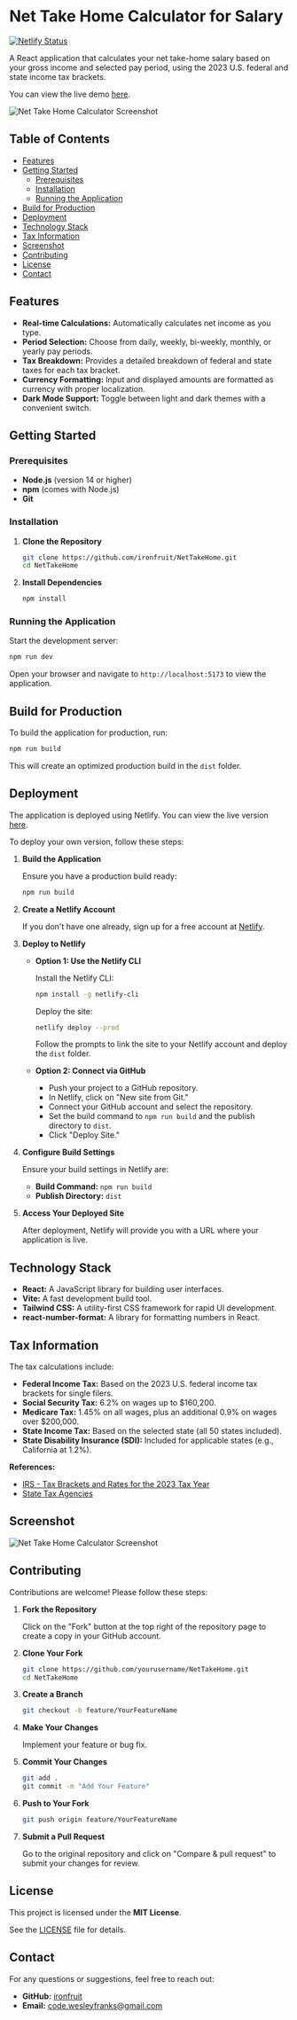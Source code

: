 # Net Take Home Calculator for Salary

[![Netlify Status](https://api.netlify.com/api/v1/badges/22031b97-5140-425a-aeb8-f993d0c91edf/deploy-status)](https://app.netlify.com/sites/ironfruit-nettakehome/deploys)

A React application that calculates your net take-home salary based on your gross income and selected pay period, using the 2023 U.S. federal and state income tax brackets.

You can view the live demo [here](https://ironfruit-nettakehome.netlify.app/).

![Net Take Home Calculator Screenshot](./Screenshot%202024-10-20%20at%2012.25.09%20PM.png)

## Table of Contents

- [Features](#features)
- [Getting Started](#getting-started)
  - [Prerequisites](#prerequisites)
  - [Installation](#installation)
  - [Running the Application](#running-the-application)
- [Build for Production](#build-for-production)
- [Deployment](#deployment)
- [Technology Stack](#technology-stack)
- [Tax Information](#tax-information)
- [Screenshot](#screenshot)
- [Contributing](#contributing)
- [License](#license)
- [Contact](#contact)

## Features

- **Real-time Calculations:** Automatically calculates net income as you type.
- **Period Selection:** Choose from daily, weekly, bi-weekly, monthly, or yearly pay periods.
- **Tax Breakdown:** Provides a detailed breakdown of federal and state taxes for each tax bracket.
- **Currency Formatting:** Input and displayed amounts are formatted as currency with proper localization.
- **Dark Mode Support:** Toggle between light and dark themes with a convenient switch.

## Getting Started

### Prerequisites

- **Node.js** (version 14 or higher)
- **npm** (comes with Node.js)
- **Git**

### Installation

1. **Clone the Repository**

   ```bash
   git clone https://github.com/ironfruit/NetTakeHome.git
   cd NetTakeHome
   ```

2. **Install Dependencies**

   ```bash
   npm install
   ```

### Running the Application

Start the development server:

```bash
npm run dev
```

Open your browser and navigate to `http://localhost:5173` to view the application.

## Build for Production

To build the application for production, run:

```bash
npm run build
```

This will create an optimized production build in the `dist` folder.

## Deployment

The application is deployed using Netlify. You can view the live version [here](https://ironfruit-nettakehome.netlify.app/).

To deploy your own version, follow these steps:

1. **Build the Application**

   Ensure you have a production build ready:

   ```bash
   npm run build
   ```

2. **Create a Netlify Account**

   If you don't have one already, sign up for a free account at [Netlify](https://www.netlify.com/).

3. **Deploy to Netlify**

   - **Option 1: Use the Netlify CLI**

     Install the Netlify CLI:

     ```bash
     npm install -g netlify-cli
     ```

     Deploy the site:

     ```bash
     netlify deploy --prod
     ```

     Follow the prompts to link the site to your Netlify account and deploy the `dist` folder.

   - **Option 2: Connect via GitHub**

     - Push your project to a GitHub repository.
     - In Netlify, click on "New site from Git."
     - Connect your GitHub account and select the repository.
     - Set the build command to `npm run build` and the publish directory to `dist`.
     - Click "Deploy Site."

4. **Configure Build Settings**

   Ensure your build settings in Netlify are:

   - **Build Command:** `npm run build`
   - **Publish Directory:** `dist`

5. **Access Your Deployed Site**

   After deployment, Netlify will provide you with a URL where your application is live.

## Technology Stack

- **React:** A JavaScript library for building user interfaces.
- **Vite:** A fast development build tool.
- **Tailwind CSS:** A utility-first CSS framework for rapid UI development.
- **react-number-format:** A library for formatting numbers in React.

## Tax Information

The tax calculations include:

- **Federal Income Tax:** Based on the 2023 U.S. federal income tax brackets for single filers.
- **Social Security Tax:** 6.2% on wages up to $160,200.
- **Medicare Tax:** 1.45% on all wages, plus an additional 0.9% on wages over $200,000.
- **State Income Tax:** Based on the selected state (all 50 states included).
- **State Disability Insurance (SDI):** Included for applicable states (e.g., California at 1.2%).

**References:**

- [IRS - Tax Brackets and Rates for the 2023 Tax Year](https://www.irs.gov/newsroom/irs-provides-tax-inflation-adjustments-for-tax-year-2023)
- [State Tax Agencies](https://www.taxadmin.org/state-tax-agencies)

## Screenshot

![Net Take Home Calculator Screenshot](./Screenshot%202024-10-20%20at%2012.25.09%20PM.png)

## Contributing

Contributions are welcome! Please follow these steps:

1. **Fork the Repository**

   Click on the "Fork" button at the top right of the repository page to create a copy in your GitHub account.

2. **Clone Your Fork**

   ```bash
   git clone https://github.com/yourusername/NetTakeHome.git
   cd NetTakeHome
   ```

3. **Create a Branch**

   ```bash
   git checkout -b feature/YourFeatureName
   ```

4. **Make Your Changes**

   Implement your feature or bug fix.

5. **Commit Your Changes**

   ```bash
   git add .
   git commit -m "Add Your Feature"
   ```

6. **Push to Your Fork**

   ```bash
   git push origin feature/YourFeatureName
   ```

7. **Submit a Pull Request**

   Go to the original repository and click on "Compare & pull request" to submit your changes for review.

## License

This project is licensed under the **MIT License**.

See the [LICENSE](./LICENSE) file for details.

## Contact

For any questions or suggestions, feel free to reach out:

- **GitHub:** [ironfruit](https://github.com/ironfruit)
- **Email:** [code.wesleyfranks@gmail.com](mailto:code.wesleyfranks@gmail.com)
